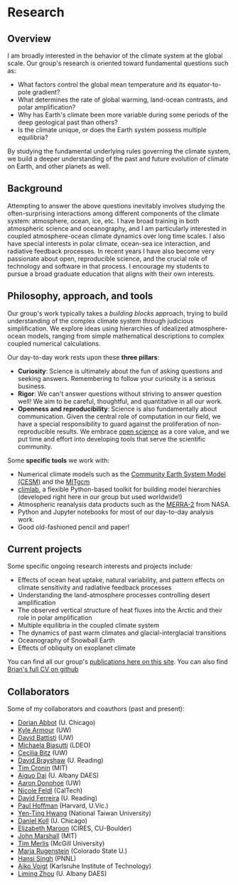 # Research

## Overview

I am broadly interested in the behavior of the climate system at the global scale.
Our group's research is oriented toward fundamental questions such as:

- What factors control the global mean temperature and its equator-to-pole gradient?
- What determines the rate of global warming, land-ocean contrasts, and polar amplification?
- Why has Earth's climate been more variable during some periods of the deep geological past than others?
- Is the climate unique, or does the Earth system possess multiple equilibria?

By studying the fundamental underlying rules governing the climate system, we build a deeper understanding of the past and future evolution of climate on Earth, and other planets as well.

## Background

Attempting to answer the above questions inevitably involves studying the often-surprising interactions among different components of the climate system: atmosphere, ocean, ice, etc. I have broad training in both atmospheric science and oceanography, and I am particularly interested in coupled atmosphere-ocean climate dynamics over long time scales. I also have special interests in polar climate, ocean-sea ice interaction, and radiative feedback processes.
In recent years I have also become very passionate about open, reproducible science,
and the crucial role of technology and software in that process.
I encourage my students to pursue a broad graduate education that aligns with their own interests.

## Philosophy, approach, and tools

Our group's work typically takes a *building blocks* approach, trying to build understanding of the complex climate system through judicious simplification. We explore ideas using hierarchies of idealized atmosphere-ocean models, ranging from simple mathematical descriptions to complex coupled numerical calculations.

Our day-to-day work rests upon these **three pillars**:

- **Curiosity**: Science is ultimately about the fun of asking questions and seeking answers.
Remembering to follow your curiosity is a serious business.
- **Rigor**: We can't answer questions without striving to answer question well!
We aim to be careful, thoughtful, and quantitative in all our work.
- **Openness and reproducibility**: Science is also fundamentally about communication.
Given the central role of computation in our field, we have a special responsibility to
guard against the proliferation of non-reproducible results.
We embrace [open science](https://en.wikipedia.org/wiki/Open_science) as a core value,
and we put time and effort into developing tools that serve the scientific community.

Some **specific tools** we work with:
- Numerical climate models such as the [Community Earth System Model (CESM)](http://www.cesm.ucar.edu) and the [MITgcm](http://mitgcm.org)
- [climlab](https://climlab.readthedocs.io), a flexible Python-based toolkit for building model hierarchies (developed right here in our group but used worldwide!)
- Atmospheric reanalysis data products such as the [MERRA-2](https://gmao.gsfc.nasa.gov/reanalysis/MERRA-2/) from NASA.
- Python and Jupyter notebooks for most of our day-to-day analysis work.
- Good old-fashioned pencil and paper!



## Current projects

Some specific ongoing research interests and projects include:

- Effects of ocean heat uptake, natural variability, and pattern effects on climate sensitivity and radiative feedback processes
- Understanding the land-atmosphere processes controlling desert amplification
- The observed vertical structure of heat fluxes into the Arctic and their role in polar amplification
- Multiple equilibria in the coupled climate system
- The dynamics of past warm climates and glacial-interglacial transitions
- Oceanography of Snowball Earth
- Effects of obliquity on exoplanet climate

You can find all our group's [publications here on this site](publications).
You can also find [Brian's full CV on github](https://github.com/brian-rose/CV/blob/master/Rose_CV.pdf)

## Collaborators

Some of my collaborators and coauthors (past and present):

- [Dorian Abbot](http://geosci.uchicago.edu/people/dorian-abbot/) (U. Chicago)
- [Kyle Armour](https://faculty.washington.edu/karmour/) (UW)
- [David Battisti](http://www.atmos.washington.edu/~david/) (UW)
- [Michaela Biasutti](http://www.ldeo.columbia.edu/~biasutti/) (LDEO)
- [Cecilia Bitz](http://www.atmos.washington.edu/~bitz/) (UW)
- [David Brayshaw](http://www.met.reading.ac.uk/users/users/710) (U. Reading)
- [Tim Cronin](http://web.mit.edu/~twcronin/www/index.html) (MIT)
- [Aiguo Dai](https://www.albany.edu/daes/faculty/aiguo-dai) (U. Albany DAES)
- [Aaron Donohoe](https://www.thedhoe.com) (UW)
- [Nicole Feldl](http://nicolefeldl.com) (CalTech)
- [David Ferreira](http://eaps-www.mit.edu/paoc/people/david-ferreira) (U. Reading)
- [Paul Hoffman](https://eps.harvard.edu/people/paul-hoffman) (Harvard, U.Vic.)
- [Yen-Ting Hwang](http://homepage.ntu.edu.tw/~ythwang/Yen-Ting_Hwang/Welcome.html) (National Taiwan University)
- [Daniel Koll](https://geosci.uchicago.edu/~dkoll/home.html) (U. Chicago)
- [Elizabeth Maroon](http://www.colorado.edu/oclab/elizabeth-maroon) (CIRES, CU-Boulder)
- [John Marshall](http://eaps-www.mit.edu/paoc/people/john-marshall) (MIT)
- [Tim Merlis](http://www.meteo.mcgill.ca/~tmerlis/) (McGill University)
- [Maria Rugenstein](https://mariarugenstein.github.io) (Colorado State U.)
- [Hansi Singh](http://www.atmos.washington.edu/~hansi/) (PNNL)
- [Aiko Voigt](https://sites.google.com/view/aikovoigt/) (Karlsruhe Institute of Technology)
- [Liming Zhou](http://www.atmos.albany.edu/facstaff/zhou/lzhou.html) (U. Albany DAES)
